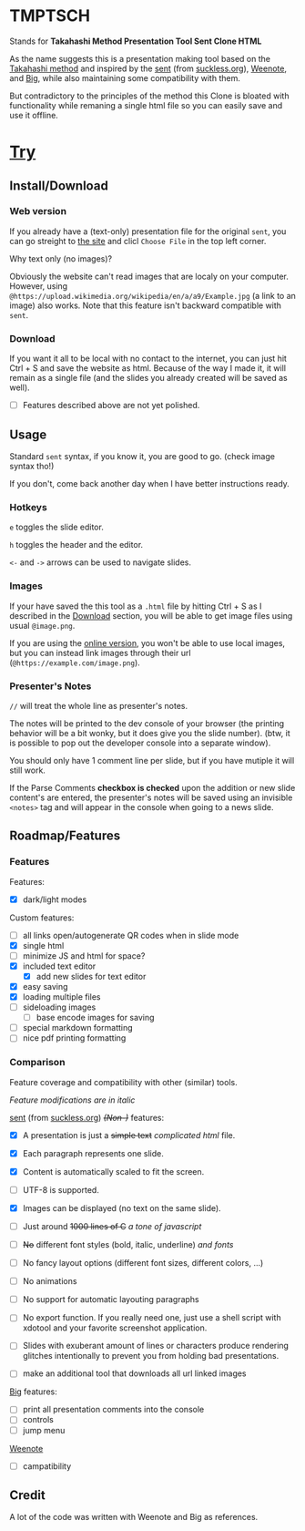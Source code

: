 # TMPTSCH
Stands for **Takahashi Method Presentation Tool Sent Clone HTML**

As the name suggests this is a presentation making tool based on the [Takahashi method](https://en.wikipedia.org/wiki/Takahashi_method) and inspired by the [sent](https://tools.suckless.org/sent/) (from [suckless.org](https://suckless.org/)), [Weenote](https://github.com/jed/weenote), and [Big](https://github.com/tmcw/big), while also maintaining some compatibility with them. 

But contradictory to the principles of the method this Clone is bloated with functionality while remaning a single html file so you can easily save and use it offline.

# [Try](https://andrei-akopian.github.io/TakahashiSentHtml/)

## Install/Download

### Web version
If you already have a (text-only) presentation file for the original `sent`, you can go streight to [the site](https://andrei-akopian.github.io/TakahashiSentHtml/) and clicl `Choose File` in the top left corner.

Why text only (no images)?

Obviously the website can't read images that are localy on your computer. However, using `@https://upload.wikimedia.org/wikipedia/en/a/a9/Example.jpg` (a link to an image) also works. Note that this feature isn't backward compatible with `sent`.

### Download

If you want it all to be local with no contact to the internet, you can just hit Ctrl + S and save the website as html. Because of the way I made it, it will remain as a single file (and the slides you already created will be saved as well).

- [ ] Features described above are not yet polished.

## Usage

Standard `sent` syntax, if you know it, you are good to go. (check image syntax tho!)

If you don't, come back another day when I have better instructions ready.

### Hotkeys

`e` toggles the slide editor.

`h` toggles the header and the editor.

`<-` and `->` arrows can be used to navigate slides.

### Images

If your have saved the this tool as a `.html` file by hitting Ctrl + S as I described in the [Download](#download) section, you will be able to get image files using usual `@image.png`.

If you are using the [online version](https://andrei-akopian.github.io/TakahashiSentHtml/), you won't be able to use local images, but you can instead link images through their url (`@https://example.com/image.png`). 

### Presenter's Notes
`//` will treat the whole line as presenter's notes. 

The notes will be printed to the dev console of your browser (the printing behavior will be a bit wonky, but it does give you the slide number). (btw, it is possible to pop out the developer console into a separate window). 

You should only have 1 comment line per slide, but if you have mutiple it will still work.

If the Parse Comments **checkbox is checked** upon the addition or new slide content's are entered, the presenter's notes will be saved using an invisible `<notes>` tag and will appear in the console when going to a news slide.

## Roadmap/Features

### Features

Features:
- [x] dark/light modes

Custom features:
- [ ] all links open/autogenerate QR codes when in slide mode
- [X] single html
- [ ] minimize JS and html for space?
- [X] included text editor
  -  [x] add new slides for text editor
- [x] easy saving
- [x] loading multiple files
- [ ] sideloading images
  - [ ] base encode images for saving
- [ ] special markdown formatting
- [ ] nice pdf printing formatting

### Comparison

Feature coverage and compatibility with other (similar) tools.

*Feature modifications are in italic*

[sent](https://tools.suckless.org/sent/) (from [suckless.org](https://suckless.org/)) *~~(Non-)~~* features:
- [x] A presentation is just a ~~simple text~~ *complicated html* file.
- [x] Each paragraph represents one slide.
- [x] Content is automatically scaled to fit the screen.
- [ ] UTF-8 is supported.
- [x] Images can be displayed (no text on the same slide).
- [ ] Just around ~~1000 lines of C~~ *a tone of javascript*
- [ ] ~~No~~ different font styles (bold, italic, underline) *and fonts*
- [ ] No fancy layout options (different font sizes, different colors, …)
- [ ] No animations
- [ ] No support for automatic layouting paragraphs
- [ ] No export function. If you really need one, just use a shell script with xdotool and your favorite screenshot application.
- [ ] Slides with exuberant amount of lines or characters produce rendering glitches intentionally to prevent you from holding bad presentations.

- [ ] make an additional tool that downloads all url linked images

[Big](https://github.com/tmcw/big) features:
- [ ] print all presentation comments into the console
- [ ] controls
- [ ] jump menu

[Weenote](https://github.com/jed/weenote)
- [ ] campatibility

## Credit

A lot of the code was written with Weenote and Big as references.